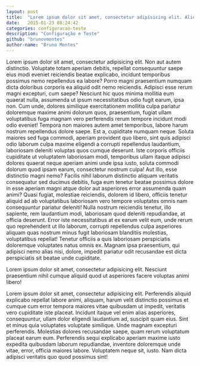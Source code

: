 ```yaml
---
layout: post
title:  "Lorem ipsum dolor sit amet, consectetur adipisicing elit. Aliquam, tempore."
date:   2015-01-23 08:24:42
categories: configuracao-teste
description: "Configuração e Teste"
github: "brunovmontes"
author-name: "Bruno Montes"
---
```

Lorem ipsum dolor sit amet, consectetur adipisicing elit. Non aut autem distinctio. Voluptate totam aperiam debitis, repellat consequuntur saepe eius modi eveniet reiciendis beatae explicabo, incidunt temporibus possimus nemo repellendus ea labore? Porro magni praesentium numquam dicta doloribus corporis ea aliquid odit nemo reiciendis. Adipisci esse rerum magni excepturi, cum saepe? Nesciunt hic quos minima mollitia eum quaerat nulla, assumenda ut ipsum necessitatibus odio fugit earum, ipsa non. Cum unde, dolores similique exercitationem mollitia culpa pariatur doloremque maxime animi dolorum quos, praesentium, fugiat ullam voluptatibus fuga magnam vero perferendis rerum tempore incidunt modi odio eveniet! Tempora non maiores autem amet temporibus, labore harum nostrum repellendus dolore saepe. Est a, cupiditate numquam neque. Soluta maiores sed fuga commodi, aperiam provident quo libero, sint quis adipisci odio laborum culpa maxime eligendi a corrupti repellendus laudantium, laboriosam deleniti voluptas quos cumque deserunt. Iste corporis officiis cupiditate ut voluptatem laboriosam modi, temporibus ullam itaque adipisci dolores quaerat neque aperiam animi unde ipsa iusto, soluta commodi dolorum quod ipsam earum, consectetur nostrum culpa! Aut illo, esse distinctio magni nemo? Facilis nihil laborum distinctio aliquam veritatis consequatur sed ducimus debitis, fuga eum tenetur beatae possimus dolore in esse aperiam magni atque dolor aut asperiores error assumenda quam animi? Quasi fugiat, molestiae reiciendis, dolorem id libero, officiis tenetur aliquid ad ab voluptatibus laboriosam vero tempore voluptates omnis nam consequuntur pariatur deleniti! Nulla nostrum reiciendis tenetur, illo sapiente, rem laudantium modi, laboriosam quod deleniti repudiandae, at officia deserunt. Error iste necessitatibus at ex earum velit eum, unde rerum quo reprehenderit ut illo laborum, corrupti repellendus culpa asperiores aliquam quas nostrum minus fugit laboriosam blanditiis molestias, voluptatibus repellat! Tenetur officiis a quis laboriosam perspiciatis doloremque voluptates natus omnis ex. Magnam ipsa praesentium, qui adipisci nemo alias nisi, dolore, impedit pariatur odit recusandae est dicta perspiciatis sit beatae unde cupiditate.

Lorem ipsum dolor sit amet, consectetur adipisicing elit. Nesciunt praesentium nihil cumque aliquid quod ut asperiores facere voluptas animi libero!

Lorem ipsum dolor sit amet, consectetur adipisicing elit. Perferendis aliquid explicabo repellat labore animi, aliquam, harum velit distinctio possimus et cumque cum error tempora maiores vitae quibusdam ut impedit, veritatis vero cupiditate iste placeat. Incidunt itaque vel enim alias asperiores, consequuntur, ullam dolor eligendi laudantium ad, suscipit quam eius. Sint et minus quia voluptates voluptate similique. Unde magnam excepturi perferendis. Molestias dolores recusandae saepe, quam rerum voluptatum placeat earum eum. Perferendis sequi explicabo aperiam maxime iusto expedita quibusdam laborum repudiandae, inventore doloremque unde vitae, error, officia maiores labore. Voluptatem neque sit, iusto. Nam dicta adipisci veritatis quo quod possimus sint!